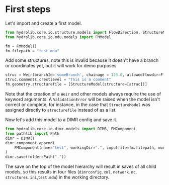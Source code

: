 # First steps

Let's import and create a first model.

```python
from hydrolib.core.io.structure.models import FlowDirection, StructureModel, Weir
from hydrolib.core.io.mdu.models import FMModel

fm = FMModel()
fm.filepath = "test.mdu"
```

<!---
We can now add and/or manipulate features within the model.
```python
# Start adding geometry
fm.geometry.netfile.network.mesh1d_add_branch()  # TODO fix example
```
-->

Add some structures, note this is invalid because it doesn't 
have a branch or coordinates yet, but it will work for demo purposes

```python
struc = Weir(branchId='someBranch', chainage = 123.0, allowedflowdir=FlowDirection.none, crestlevel=0.0)
struc.comments.crestlevel = "This is a comment"
fm.geometry.structurefile = [StructureModel(structure=[struc])]
```
Note that the creation of a `Weir` and other models always require
the use of keyword arguments. A `ValidationError` will be raised
when the model isn't correct or complete, for instance, in the case
that `StructureModel` was assigned directly to `structurefile` instead
of as a list.


Now let's add this model to a DIMR config and save it.
```python
from hydrolib.core.io.dimr.models import DIMR, FMComponent
from pathlib import Path
dimr = DIMR()
dimr.component.append(
    FMComponent(name="test", workingDir=".", inputfile=fm.filepath, model=fm)
)
dimr.save(folder=Path("."))
```
The save on the top of the model hierarchy will result in saves of all child models,
so this results in four files (`dimrconfig.xml`, `network.nc`, `structures.ini`,`test.mdu`)
in the working directory.
